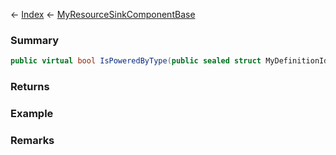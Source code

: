 ← [Index](Api-Index) ← [MyResourceSinkComponentBase](VRage.Game.Components.MyResourceSinkComponentBase)

### Summary

```csharp
public virtual bool IsPoweredByType(public sealed struct MyDefinitionId resourceTypeId)
```

### Returns

### Example

### Remarks

